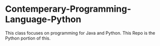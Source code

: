 # Contemperary-Programming-Language-Python
This class focuses on programming for Java and Python. This Repo is the Python portion of this.
